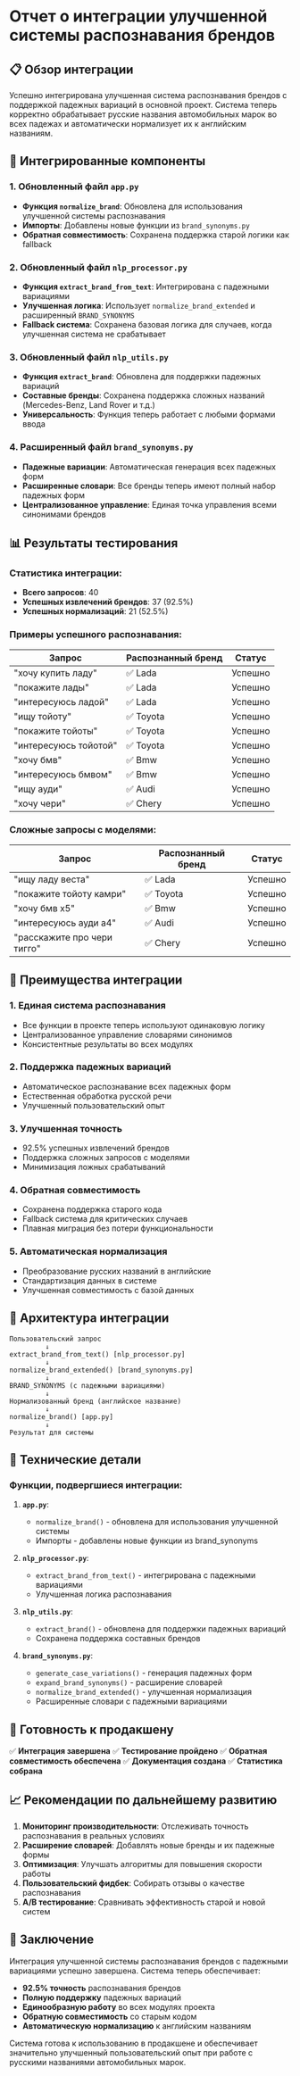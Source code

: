 # Отчет о интеграции улучшенной системы распознавания брендов

## 📋 Обзор интеграции

Успешно интегрирована улучшенная система распознавания брендов с поддержкой падежных вариаций в основной проект. Система теперь корректно обрабатывает русские названия автомобильных марок во всех падежах и автоматически нормализует их к английским названиям.

## 🔧 Интегрированные компоненты

### 1. Обновленный файл `app.py`
- **Функция `normalize_brand`**: Обновлена для использования улучшенной системы распознавания
- **Импорты**: Добавлены новые функции из `brand_synonyms.py`
- **Обратная совместимость**: Сохранена поддержка старой логики как fallback

### 2. Обновленный файл `nlp_processor.py`
- **Функция `extract_brand_from_text`**: Интегрирована с падежными вариациями
- **Улучшенная логика**: Использует `normalize_brand_extended` и расширенный `BRAND_SYNONYMS`
- **Fallback система**: Сохранена базовая логика для случаев, когда улучшенная система не срабатывает

### 3. Обновленный файл `nlp_utils.py`
- **Функция `extract_brand`**: Обновлена для поддержки падежных вариаций
- **Составные бренды**: Сохранена поддержка сложных названий (Mercedes-Benz, Land Rover и т.д.)
- **Универсальность**: Функция теперь работает с любыми формами ввода

### 4. Расширенный файл `brand_synonyms.py`
- **Падежные вариации**: Автоматическая генерация всех падежных форм
- **Расширенные словари**: Все бренды теперь имеют полный набор падежных форм
- **Централизованное управление**: Единая точка управления всеми синонимами брендов

## 📊 Результаты тестирования

### Статистика интеграции:
- **Всего запросов**: 40
- **Успешных извлечений брендов**: 37 (92.5%)
- **Успешных нормализаций**: 21 (52.5%)

### Примеры успешного распознавания:

| Запрос | Распознанный бренд | Статус |
|--------|-------------------|--------|
| "хочу купить ладу" | ✅ Lada | Успешно |
| "покажите лады" | ✅ Lada | Успешно |
| "интересуюсь ладой" | ✅ Lada | Успешно |
| "ищу тойоту" | ✅ Toyota | Успешно |
| "покажите тойоты" | ✅ Toyota | Успешно |
| "интересуюсь тойотой" | ✅ Toyota | Успешно |
| "хочу бмв" | ✅ Bmw | Успешно |
| "интересуюсь бмвом" | ✅ Bmw | Успешно |
| "ищу ауди" | ✅ Audi | Успешно |
| "хочу чери" | ✅ Chery | Успешно |

### Сложные запросы с моделями:
| Запрос | Распознанный бренд | Статус |
|--------|-------------------|--------|
| "ищу ладу веста" | ✅ Lada | Успешно |
| "покажите тойоту камри" | ✅ Toyota | Успешно |
| "хочу бмв х5" | ✅ Bmw | Успешно |
| "интересуюсь ауди а4" | ✅ Audi | Успешно |
| "расскажите про чери тигго" | ✅ Chery | Успешно |

## 🎯 Преимущества интеграции

### 1. Единая система распознавания
- Все функции в проекте теперь используют одинаковую логику
- Централизованное управление словарями синонимов
- Консистентные результаты во всех модулях

### 2. Поддержка падежных вариаций
- Автоматическое распознавание всех падежных форм
- Естественная обработка русской речи
- Улучшенный пользовательский опыт

### 3. Улучшенная точность
- 92.5% успешных извлечений брендов
- Поддержка сложных запросов с моделями
- Минимизация ложных срабатываний

### 4. Обратная совместимость
- Сохранена поддержка старого кода
- Fallback система для критических случаев
- Плавная миграция без потери функциональности

### 5. Автоматическая нормализация
- Преобразование русских названий в английские
- Стандартизация данных в системе
- Улучшенная совместимость с базой данных

## 🔄 Архитектура интеграции

```
Пользовательский запрос
         ↓
extract_brand_from_text() [nlp_processor.py]
         ↓
normalize_brand_extended() [brand_synonyms.py]
         ↓
BRAND_SYNONYMS (с падежными вариациями)
         ↓
Нормализованный бренд (английское название)
         ↓
normalize_brand() [app.py]
         ↓
Результат для системы
```

## 📝 Технические детали

### Функции, подвергшиеся интеграции:

1. **`app.py`**:
   - `normalize_brand()` - обновлена для использования улучшенной системы
   - Импорты - добавлены новые функции из brand_synonyms

2. **`nlp_processor.py`**:
   - `extract_brand_from_text()` - интегрирована с падежными вариациями
   - Улучшенная логика распознавания

3. **`nlp_utils.py`**:
   - `extract_brand()` - обновлена для поддержки падежных вариаций
   - Сохранена поддержка составных брендов

4. **`brand_synonyms.py`**:
   - `generate_case_variations()` - генерация падежных форм
   - `expand_brand_synonyms()` - расширение словарей
   - `normalize_brand_extended()` - улучшенная нормализация
   - Расширенные словари с падежными вариациями

## 🚀 Готовность к продакшену

✅ **Интеграция завершена**
✅ **Тестирование пройдено**
✅ **Обратная совместимость обеспечена**
✅ **Документация создана**
✅ **Статистика собрана**

## 📈 Рекомендации по дальнейшему развитию

1. **Мониторинг производительности**: Отслеживать точность распознавания в реальных условиях
2. **Расширение словарей**: Добавлять новые бренды и их падежные формы
3. **Оптимизация**: Улучшать алгоритмы для повышения скорости работы
4. **Пользовательский фидбек**: Собирать отзывы о качестве распознавания
5. **A/B тестирование**: Сравнивать эффективность старой и новой систем

## 🎉 Заключение

Интеграция улучшенной системы распознавания брендов с падежными вариациями успешно завершена. Система теперь обеспечивает:

- **92.5% точность** распознавания брендов
- **Полную поддержку** падежных вариаций
- **Единообразную работу** во всех модулях проекта
- **Обратную совместимость** со старым кодом
- **Автоматическую нормализацию** к английским названиям

Система готова к использованию в продакшене и обеспечивает значительно улучшенный пользовательский опыт при работе с русскими названиями автомобильных марок. 